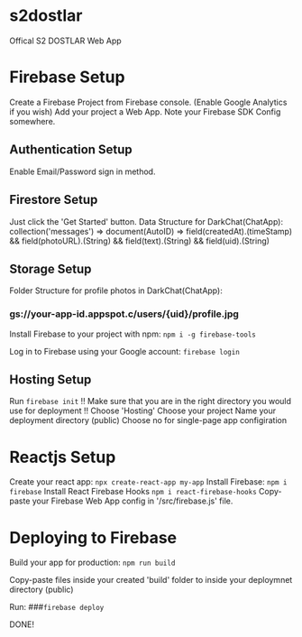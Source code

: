 # s2dostlar
Offical S2 DOSTLAR Web App

# Firebase Setup
  Create a Firebase Project from Firebase console. (Enable Google Analytics if you wish)
  Add your project a Web App.
  Note your Firebase SDK Config somewhere.

## Authentication Setup
  Enable Email/Password sign in method. 

## Firestore Setup
  Just click the 'Get Started' button.
  Data Structure for DarkChat(ChatApp):
    collection('messages') => document(AutoID) => field(createdAt).(timeStamp)
                                               && field(photoURL).(String)
                                               && field(text).(String)
                                               && field(uid).(String)
                                                   
## Storage Setup
  Folder Structure for profile photos in DarkChat(ChatApp):
   ### gs://your-app-id.appspot.c/users/{uid}/profile.jpg
    
Install Firebase to your project with npm:
  `npm i -g firebase-tools`

Log in to Firebase using your Google account:
  `firebase login`
  
## Hosting Setup
  Run `firebase init`
  !! Make sure that you are in the right directory you would use for deployment !! 
  Choose 'Hosting'
  Choose your project
  Name your deployment directory (public)
  Choose no for single-page app configiration
  
  
# Reactjs Setup
  Create your react app:
    `npx create-react-app my-app`
  Install Firebase:
    `npm i firebase`
  Install React Firebase Hooks
    `npm i react-firebase-hooks`
  Copy-paste your Firebase Web App config in '/src/firebase.js' file.
    
# Deploying to Firebase
  Build your app for production:
    `npm run build`
  
  Copy-paste files inside your created 'build' folder to inside your deploymnet directory (public)
  
  Run: ###`firebase deploy`
  
  DONE!
  
  
